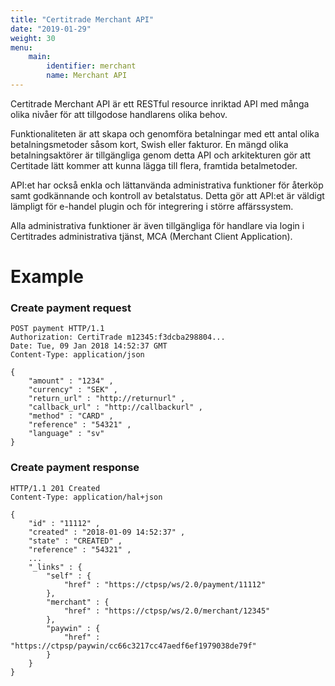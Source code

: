```yaml
---
title: "Certitrade Merchant API"
date: "2019-01-29"
weight: 30
menu: 
    main:
        identifier: merchant
        name: Merchant API
---
```

Certitrade Merchant API är ett RESTful resource inriktad API med många olika nivåer för att tillgodose handlarens olika behov.

Funktionaliteten är att skapa och genomföra betalningar med ett antal olika betalningsmetoder såsom kort, Swish eller fakturor. En mängd olika betalningsaktörer är tillgängliga genom detta API och arkitekturen gör att Certitade lätt kommer att kunna lägga till flera, framtida betalmetoder.

API:et har också enkla och lättanvända administrativa funktioner för återköp samt godkännande och kontroll av betalstatus. Detta gör att API:et är väldigt lämpligt för e-handel plugin och för integrering i större affärssystem.

Alla administrativa funktioner är även tillgängliga för handlare via login i Certitrades administrativa tjänst, MCA (Merchant Client Application).

# Example

### Create payment request
```http
POST payment HTTP/1.1
Authorization: CertiTrade m12345:f3dcba298804...
Date: Tue, 09 Jan 2018 14:52:37 GMT
Content-Type: application/json

{
    "amount" : "1234" ,
    "currency" : "SEK" ,
    "return_url" : "http://returnurl" ,
    "callback_url" : "http://callbackurl" ,
    "method" : "CARD" ,
    "reference" : "54321" ,
    "language" : "sv"
}
```

### Create payment response
```http
HTTP/1.1 201 Created
Content-Type: application/hal+json

{
    "id" : "11112" ,
    "created" : "2018-01-09 14:52:37" ,
    "state" : "CREATED" ,
    "reference" : "54321" ,
    ...
    "_links" : {
        "self" : {
            "href" : "https://ctpsp/ws/2.0/payment/11112"
        },
        "merchant" : {
            "href" : "https://ctpsp/ws/2.0/merchant/12345"
        },
        "paywin" : {
            "href" : "https://ctpsp/paywin/cc66c3217cc47aedf6ef1979038de79f"
        }
    }
}
```
